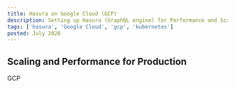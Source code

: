 ```yaml
---
title: Hasura on Google Cloud (GCP)
description: Setting up Hasura (GraphQL engine) for Performance and Scalability on Google Cloud (GCP)
tags: ['hasura', 'Google Cloud', 'gcp', 'kubernetes']
posted: July 2020
---
```


## Scaling and Performance for Production
GCP